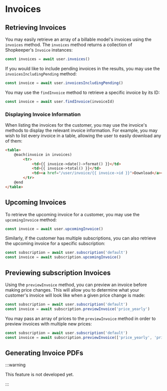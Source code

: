 # Invoices

## Retrieving Invoices

You may easily retrieve an array of a billable model's invoices using the `invoices` method. The `invoices` method returns a collection of Shopkeeper's `Invoice` instances:

```ts
const invoices = await user.invoices()
```

If you would like to include pending invoices in the results, you may use the `invoicesIncludingPending` method:

```ts
const invoice = await user.invoicesIncludingPending()
```

You may use the `findInvoice` method to retrieve a specific invoice by its ID:

```ts
const invoice = await user.findInvoice(invoiceId)
```

### Displaying Invoice Information

When listing the invoices for the customer, you may use the invoice's methods to display the relevant invoice information. For example, you may wish to list every invoice in a table, allowing the user to easily download any of them:

```html
<table>
    @each(invoice in invoices)
        <tr>
            <td>{{ invoice->date()->format() }}</td>
            <td>{{ invoice->total() }}</td>
            <td><a href="/user/invoice/{{ invoice->id }}">Download</a></td>
        </tr>
    @end
</table>
```

## Upcoming Invoices

To retrieve the upcoming invoice for a customer, you may use the `upcomingInvoice` method:

```ts
const invoice = await user.upcomingInvoice()
```

Similarly, if the customer has multiple subscriptions, you can also retrieve the upcoming invoice for a specific subscription:

```ts
const subscription = await user.subscription('default')
const invoice = await subscription.upcomingInvoice()
```

## Previewing subscription Invoices

Using the `previewInvoice` method, you can preview an invoice before making price changes. This will allow you to determine what your customer's invoice will look like when a given price change is made:

```ts
const subscription = await user.subscription('default')
const invoice = await subscription.previewInvoice('price_yearly')
```

You may pass an array of prices to the `previewInvoice` method in order to preview invoices with multiple new prices:

```ts
const subscription = await user.subscription('default')
const invoice = await subscription.previewInvoice(['price_yearly', 'price_metered'])
```

## Generating Invoice PDFs

:::warning

This feature is not developed yet.

:::
